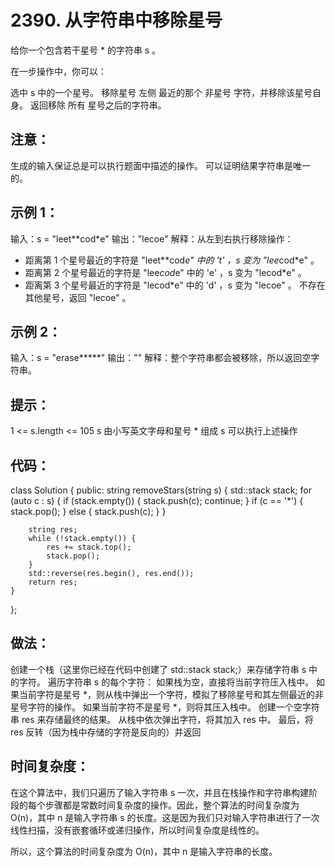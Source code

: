 # 2390. 从字符串中移除星号

给你一个包含若干星号 * 的字符串 s 。

在一步操作中，你可以：

选中 s 中的一个星号。
移除星号 左侧 最近的那个 非星号 字符，并移除该星号自身。
返回移除 所有 星号之后的字符串。

## 注意：

生成的输入保证总是可以执行题面中描述的操作。
可以证明结果字符串是唯一的。
 

## 示例 1：

输入：s = "leet**cod*e"
输出："lecoe"
解释：从左到右执行移除操作：
- 距离第 1 个星号最近的字符是 "leet**cod*e" 中的 't' ，s 变为 "lee*cod*e" 。
- 距离第 2 个星号最近的字符是 "lee*cod*e" 中的 'e' ，s 变为 "lecod*e" 。
- 距离第 3 个星号最近的字符是 "lecod*e" 中的 'd' ，s 变为 "lecoe" 。
不存在其他星号，返回 "lecoe" 。
## 示例 2：

输入：s = "erase*****"
输出：""
解释：整个字符串都会被移除，所以返回空字符串。
 

## 提示：

1 <= s.length <= 105
s 由小写英文字母和星号 * 组成
s 可以执行上述操作

## 代码：
class Solution {
public:
    string removeStars(string s) {
        std::stack<char> stack;
        for (auto c : s) {
            if (stack.empty()) {
                stack.push(c);
                continue;
            }
            if (c == '*') {
                stack.pop();
            } else {
                stack.push(c);
            }
        }

        string res;
        while (!stack.empty()) {
            res += stack.top();
            stack.pop();
        }
        std::reverse(res.begin(), res.end());
        return res;
    }
};



## 做法：
创建一个栈（这里你已经在代码中创建了 std::stack<char> stack;）来存储字符串 s 中的字符。
遍历字符串 s 的每个字符：
如果栈为空，直接将当前字符压入栈中。
如果当前字符是星号 *，则从栈中弹出一个字符，模拟了移除星号和其左侧最近的非星号字符的操作。
如果当前字符不是星号 *，则将其压入栈中。
创建一个空字符串 res 来存储最终的结果。
从栈中依次弹出字符，将其加入 res 中。
最后，将 res 反转（因为栈中存储的字符是反向的）并返回

## 时间复杂度：
在这个算法中，我们只遍历了输入字符串 s 一次，并且在栈操作和字符串构建阶段的每个步骤都是常数时间复杂度的操作。因此，整个算法的时间复杂度为 O(n)，其中 n 是输入字符串 s 的长度。这是因为我们只对输入字符串进行了一次线性扫描，没有嵌套循环或递归操作，所以时间复杂度是线性的。

所以，这个算法的时间复杂度为 O(n)，其中 n 是输入字符串的长度。
